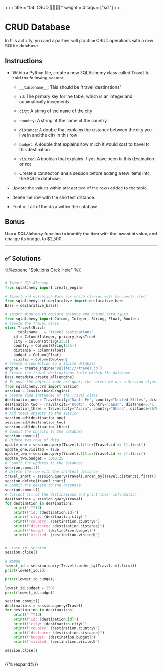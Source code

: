 +++
title = "04. CRUD 👩‍🎓👨‍🎓"
weight = 4
tags = ["sql"] 
+++

# CRUD Database

In this activity, you and a partner will practice CRUD operations with a new SQLite database.

## Instructions

* Within a Python file, create a new SQLAlchemy class called `Travel` to hold the following values:

    * `__tablename__`: This should be "travel_destinations"

    * `id`: The primary key for the table, which is an integer and automatically increments

    * `city`: A string of the name of the city

    * `country`: A string of the name of the country

    * `distance`: A double that explains the distance between the city you live in and the city in this row

    * `budget`: A double that explains how much it would cost to travel to this destination

    * `visited`: A boolean that explains if you have been to this destination or not

    * Create a connection and a session before adding a few items into the SQLite database.

* Update the values within at least two of the rows added to the table.

* Delete the row with the shortest distance.

* Print out all of the data within the database.

## Bonus

Use a SQLAlchemy function to identify the item with the lowest id value, and change its budget to $2,500.

---


## ✅ Solutions
{{%expand "Solutions Click Here" %}}
```python

# Import SQL Alchemy
from sqlalchemy import create_engine

# Import and establish Base for which classes will be constructed 
from sqlalchemy.ext.declarative import declarative_base
Base = declarative_base()

# Import modules to declare columns and column data types
from sqlalchemy import Column, Integer, String, Float, Boolean
# Create the Travel class
class Travel(Base):
    __tablename__ = 'travel_destinations'
    id = Column(Integer, primary_key=True)
    city = Column(String(255))
    country = Column(String(255))
    distance = Column(Float)
    budget = Column(Float)
    visited = Column(Boolean)
# Create a connection to a SQLite database
engine = create_engine('sqlite:///travel.db')
# Create the travel_destinations table within the database
Base.metadata.create_all(engine)
# To push the objects made and query the server we use a Session object
from sqlalchemy.orm import Session
session = Session(bind=engine)
# Create some instances of the Travel class
destination_one = Travel(city="Santa Fe", country="United States", distance=1134.3, budget=500, visited=False)
destination_two = Travel(city="Kyoto", country="Japan", distance=5341, budget=2000, visited=True)
destination_three = Travel(city="Accra", country="Ghana", distance=7670, budget=5000, visited=False)
# Add these objects to the session
session.add(destination_one)
session.add(destination_two)
session.add(destination_three)
# Commit the objects to the database
session.commit()
# Update two rows of data
update_one = session.query(Travel).filter(Travel.id == 1).first()
update_one.visited = True
update_two = session.query(Travel).filter(Travel.id == 2).first()
update_two.budget = 3000.25
# Commit the updates to the database
session.commit()
# Delete the row with the shortest distance
travel_short = session.query(Travel).order_by(Travel.distance).first()
session.delete(travel_short)
# Commit the delete to the database
session.commit()
# Collect all of the destinations and print their information
destinations = session.query(Travel)
for destination in destinations:
    print("-"*12)
    print(f"id: {destination.id}")
    print(f"city: {destination.city}")
    print(f"country: {destination.country}")
    print(f"distance: {destination.distance}")
    print(f"budget: {destination.budget}")
    print(f"visited: {destination.visited}")


# Close the session
session.close()
 
# BONUS
lowest_id = session.query(Travel).order_by(Travel.id).first()
print(lowest_id.id)

print(lowest_id.budget)

lowest_id.budget = 2500
print(lowest_id.budget)

session.commit()
destinations = session.query(Travel)
for destination in destinations:
    print("-"*12)
    print(f"id: {destination.id}")
    print(f"city: {destination.city}")
    print(f"country: {destination.country}")
    print(f"distance: {destination.distance}")
    print(f"budget: {destination.budget}")
    print(f"visited: {destination.visited}")

session.close()
 
```
{{% /expand%}}